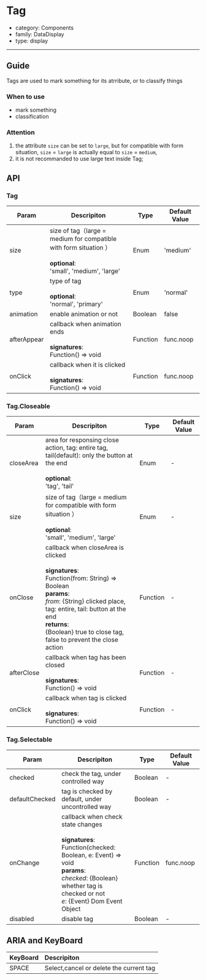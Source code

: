 # Tag

-   category: Components
-   family: DataDisplay
-   type: display

---

## Guide

Tags are used to mark something for its atrribute, or to classify things

### When to use

-   mark something
-   classification

### Attention

1. the attribute `size` can be set to `large`, but for compatible with form situation, `size` = `large` is actually equal to `size` = `medium`,
2. it is not recommanded to use large text inside Tag;
## API

### Tag

| Param | Descripiton  | Type  | Default Value |
| ----------- | ----------------------------------------------------------------------------------- | -------- | --------- |
| size        | size of tag（large = medium for compatible with form situation ）<br><br>**optional**:<br>'small', 'medium', 'large' | Enum     | 'medium'  |
| type        | type of tag <br><br>**optional**:<br>'normal', 'primary'                                        | Enum     | 'normal'  |
| animation   | enable animation or not                                                                           | Boolean  | false     |
| afterAppear | callback when animation ends<br><br>**signatures**:<br>Function() => void                                 | Function | func.noop |
| onClick     | callback when it is clicked<br><br>**signatures**:<br>Function() => void                                           | Function | func.noop |

### Tag.Closeable

| Param | Descripiton  | Type  | Default Value |
| ---------- | ---------------------------------------------------------------------------------------------------------------------------------------------------------------------------- | -------- | --- |
| closeArea  | area for responsing close action, tag: entire tag, tail(default): only the button at the end <br><br>**optional**:<br>'tag', 'tail'                                                                                         | Enum     | -   |
| size       | size of tag（large = medium for compatible with form situation ）<br><br>**optional**:<br>'small', 'medium', 'large'                                                                                         | Enum     | -   |
| onClose    | callback when closeArea is clicked<br><br>**signatures**:<br>Function(from: String) => Boolean<br>**params**:<br>_from_: {String} clicked place, tag: entire, tail: button at the end<br>**returns**:<br>{Boolean} true to close tag, false to prevent the close action<br> | Function | -   |
| afterClose | callback when tag has been closed <br><br>**signatures**:<br>Function() => void                                                                                                                              | Function | -   |
| onClick    | callback when tag is clicked<br><br>**signatures**:<br>Function() => void                                                                                                                                    | Function | -   |

### Tag.Selectable

| Param | Descripiton  | Type  | Default Value |
| -------------- | -------------------------------------------------------------------------------------------------------------------------------------------- | -------- | --------- |
| checked        | check the tag, under controlled way                                                                                                                                 | Boolean  | -         |
| defaultChecked | tag is checked by default, under uncontrolled way                                                                                                                         | Boolean  | -         |
| onChange       | callback when check state changes <br><br>**signatures**:<br>Function(checked: Boolean, e: Event) => void<br>**params**:<br>_checked_: {Boolean} whether tag is checked or not <br>_e_: {Event} Dom Event Object | Function | func.noop |
| disabled       | disable tag                                                                                                                                      | Boolean  | -         |



## ARIA and KeyBoard

| KeyBoard          | Descripiton                              |
| :---------- | :------------------------------ |
| SPACE       | Select,cancel or delete the current tag  |
